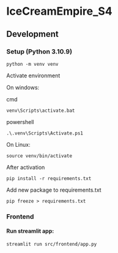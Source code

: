 # IceCreamEmpire_S4

## Development

### Setup (Python 3.10.9)

```
python -m venv venv
```

Activate environment

On windows:

cmd

```
venv\Scripts\activate.bat  
```

powershell

```
.\.venv\Scripts\Activate.ps1
```

On Linux:

```
source venv/bin/activate
```

After activation

```
pip install -r requirements.txt

```

Add new package to requirements.txt

```
pip freeze > requirements.txt
```

### Frontend

#### Run streamlit app:

```
streamlit run src/frontend/app.py
```
